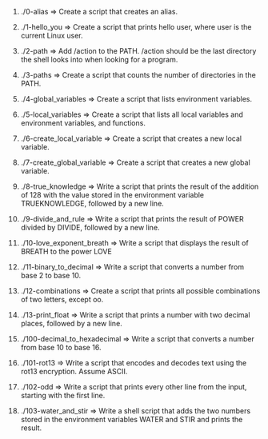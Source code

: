 1. ./0-alias => Create a script that creates an alias.

2. ./1-hello_you => Create a script that prints hello user, where user is the current Linux user.

3. ./2-path => Add /action to the PATH. /action should be the last directory the shell looks into when looking for a program.

4. ./3-paths => Create a script that counts the number of directories in the PATH.

5. ./4-global_variables => Create a script that lists environment variables.

6. ./5-local_variables => Create a script that lists all local variables and environment variables, and functions.

7. ./6-create_local_variable => Create a script that creates a new local variable.

8. ./7-create_global_variable => Create a script that creates a new global variable.

9. ./8-true_knowledge => Write a script that prints the result of the addition of 128 with the value stored in the environment variable TRUEKNOWLEDGE, followed by a new line.

10. ./9-divide_and_rule => Write a script that prints the result of POWER divided by DIVIDE, followed by a new line.

11. ./10-love_exponent_breath => Write a script that displays the result of BREATH to the power LOVE

12. ./11-binary_to_decimal => Write a script that converts a number from base 2 to base 10.

13. ./12-combinations => Create a script that prints all possible combinations of two letters, except oo.

14. ./13-print_float => Write a script that prints a number with two decimal places, followed by a new line.

15. ./100-decimal_to_hexadecimal => Write a script that converts a number from base 10 to base 16.

16. ./101-rot13 => Write a script that encodes and decodes text using the rot13 encryption. Assume ASCII.

17. ./102-odd => Write a script that prints every other line from the input, starting with the first line.

18. ./103-water_and_stir => Write a shell script that adds the two numbers stored in the environment variables WATER and STIR and prints the result.
